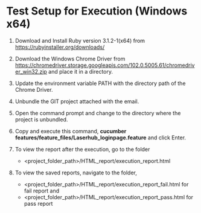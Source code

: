 # Test Setup for Execution (Windows x64)

1. Download and Install Ruby version 3.1.2-1(x64) from  https://rubyinstaller.org/downloads/ 

2. Download the Windows Chrome Driver from https://chromedriver.storage.googleapis.com/102.0.5005.61/chromedriver_win32.zip and place it in a directory.

3. Update the environment variable PATH with the directory path of the Chrome Driver.

4. Unbundle the GIT project attached with the email.

5. Open the command prompt and change to the directory where the project is unbundled.

6. Copy and execute this command, **cucumber features/feature_files/Laserhub_loginpage.feature** and click Enter.

7. To view the report after the execution, go to the folder
   - <project_folder_path>/HTML_report/execution_report.html

8. To view the saved reports, navigate to the folder, 
   - <project_folder_path>/HTML_report/execution_report_fail.html for fail report and 
   - <project_folder_path>/HTML_report/execution_report_pass.html for pass report
